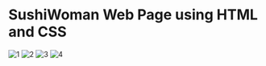 # SushiWoman Web Page using HTML and CSS
![1](https://github.com/HafsaOuaj/WebCssHtml/assets/99544208/5c9dbcea-ffd2-4337-9e62-fd5b9aaedc9c)
![2](https://github.com/HafsaOuaj/WebCssHtml/assets/99544208/8c45de22-c557-40a2-89d1-49302ed3208c)
![3](https://github.com/HafsaOuaj/WebCssHtml/assets/99544208/aad2bf53-87d2-44de-8b09-99967670a0ff)
![4](https://github.com/HafsaOuaj/WebCssHtml/assets/99544208/6aae0365-b9b5-40f5-a555-169fbdd81d63)

